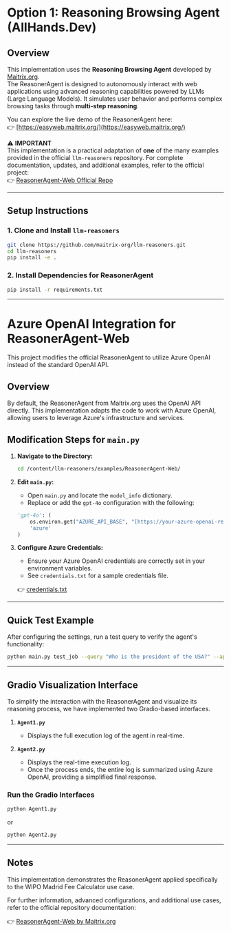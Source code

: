 # Option 1: Reasoning Browsing Agent (AllHands.Dev)

## Overview

This implementation uses the **Reasoning Browsing Agent** developed by [Maitrix.org](https://github.com/maitrix-org/llm-reasoners/tree/main/examples/ReasonerAgent-Web).  
The ReasonerAgent is designed to autonomously interact with web applications using advanced reasoning capabilities powered by LLMs (Large Language Models). It simulates user behavior and performs complex browsing tasks through **multi-step reasoning**.

You can explore the live demo of the ReasonerAgent here:  
👉 [https://easyweb.maitrix.org/](https://easyweb.maitrix.org/)

⚠️ **IMPORTANT**  
This implementation is a practical adaptation of **one** of the many examples provided in the official `llm-reasoners` repository. For complete documentation, updates, and additional examples, refer to the official project:  
👉 [ReasonerAgent-Web Official Repo](https://github.com/maitrix-org/llm-reasoners/tree/main/examples/ReasonerAgent-Web)

---

## Setup Instructions

### 1. Clone and Install `llm-reasoners`

```bash
git clone https://github.com/maitrix-org/llm-reasoners.git
cd llm-reasoners
pip install -e .
```

### 2. Install Dependencies for ReasonerAgent

```bash
pip install -r requirements.txt
```
---

# Azure OpenAI Integration for ReasonerAgent-Web

This project modifies the official ReasonerAgent to utilize Azure OpenAI instead of the standard OpenAI API.

## Overview

By default, the ReasonerAgent from Maitrix.org uses the OpenAI API directly. This implementation adapts the code to work with Azure OpenAI, allowing users to leverage Azure's infrastructure and services.

## Modification Steps for `main.py`

1.  **Navigate to the Directory:**
    ```bash
    cd /content/llm-reasoners/examples/ReasonerAgent-Web/
    ```

2.  **Edit `main.py`:**
    * Open `main.py` and locate the `model_info` dictionary.
    * Replace or add the `gpt-4o` configuration with the following:

    ```python
    'gpt-4o': (
        os.environ.get("AZURE_API_BASE", "[https://your-azure-openai-resource.openai.azure.com](https://www.google.com/search?q=https://your-azure-openai-resource.openai.azure.com)"),  # Replace with your Azure base URL
        'azure'
    )
    ```

3.  **Configure Azure Credentials:**
    * Ensure your Azure OpenAI credentials are correctly set in your environment variables.
    * See `credentials.txt` for a sample credentials file.

    👉 [credentials.txt](../credentials.txt)

---

## Quick Test Example

After configuring the settings, run a test query to verify the agent's functionality:

```bash
python main.py test_job --query "Who is the president of the USA?" --api_key "your-azure-api-key" --model "gpt-4o"
```

---

## Gradio Visualization Interface

To simplify the interaction with the ReasonerAgent and visualize its reasoning process, we have implemented two Gradio-based interfaces.

1.  **`Agent1.py`**
    * Displays the full execution log of the agent in real-time.

2.  **`Agent2.py`**
    * Displays the real-time execution log.
    * Once the process ends, the entire log is summarized using Azure OpenAI, providing a simplified final response.

### Run the Gradio Interfaces

```bash
python Agent1.py
```

or

```bash
python Agent2.py
```

---

## Notes

This implementation demonstrates the ReasonerAgent applied specifically to the WIPO Madrid Fee Calculator use case.

For further information, advanced configurations, and additional use cases, refer to the official repository documentation:

👉 [ReasonerAgent-Web by Maitrix.org](https://github.com/maitrix-org/llm-reasoners/tree/main/examples/ReasonerAgent-Web)

